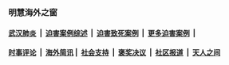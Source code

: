 
### 明慧海外之窗

####  [武汉肺炎](indexes/365.md?t=04290601) &nbsp;|&nbsp;  [迫害案例综述](indexes/328.md?t=04290601) &nbsp;|&nbsp; [迫害致死案例](indexes/277.md?t=04290601)  &nbsp;|&nbsp; [更多迫害案例](indexes/81.md?t=04290601)  &nbsp;|&nbsp; 
####  [时事评论](indexes/19.md?t=04290601) &nbsp;|&nbsp; [海外简讯](indexes/245.md?t=04290601)&nbsp;|&nbsp;  [社会支持](indexes/140.md?t=04290601) &nbsp;|&nbsp; [褒奖决议](indexes/282.md?t=04290601) &nbsp;|&nbsp; [社区报道](indexes/91.md?t=04290601)  &nbsp;|&nbsp; [天人之间](indexes/78.md?t=04290601) 

